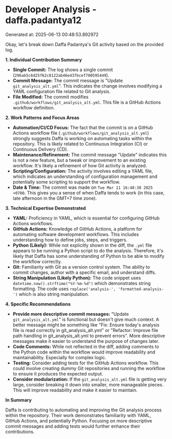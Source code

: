 # Developer Analysis - daffa.padantya12
Generated at: 2025-06-13 00:48:53.892972

Okay, let's break down Daffa Padantya's Git activity based on the provided log.

**1. Individual Contribution Summary**

*   **Single Commit:**  The log shows a single commit (`296ab5c6d25f62c8122ab46e437bcef700595449`).
*   **Commit Message:** The commit message is "Update `git_analysis_alt.yml`". This indicates the change involves modifying a YAML configuration file related to Git analysis.
*   **File Modified:** The commit modifies `.github/workflows/git_analysis_alt.yml`.  This file is a GitHub Actions workflow definition.

**2. Work Patterns and Focus Areas**

*   **Automation/CI/CD Focus:** The fact that the commit is on a GitHub Actions workflow file (`.github/workflows/git_analysis_alt.yml`) strongly suggests Daffa is working on automating tasks within the repository. This is likely related to Continuous Integration (CI) or Continuous Delivery (CD).
*   **Maintenance/Refinement:**  The commit message "Update" indicates this is not a new feature, but a tweak or improvement to an existing workflow.  It's likely a refinement of how Git activity is analyzed.
*   **Scripting/Configuration:**  The activity involves editing a YAML file, which indicates an understanding of configuration management and potentially some scripting to support the workflow.
*   **Date & Time:**  The commit was made on `Tue Mar 11 16:48:38 2025 +0700`.  This gives you a sense of when Daffa tends to work (in this case, late afternoon in the GMT+7 time zone).

**3. Technical Expertise Demonstrated**

*   **YAML:**  Proficiency in YAML, which is essential for configuring GitHub Actions workflows.
*   **GitHub Actions:**  Knowledge of GitHub Actions, a platform for automating software development workflows.  This includes understanding how to define jobs, steps, and triggers.
*   **Python (Likely):** While not explicitly shown in the diff, the `.yml` file appears to be running a Python script to do the analysis. Therefore, it's likely that Daffa has some understanding of Python to be able to modify the workflow correctly.
*   **Git:** Familiarity with Git as a version control system. The ability to commit changes, author with a specific email, and understand diffs.
*   **String Manipulation (Likely Python):** The code snippet uses `datetime.now().strftime("%Y-%m-%d")` which demonstrates string formatting. The code uses `replace('analysis-', 'formatted-analysis-')` which is also string manipulation.

**4. Specific Recommendations**

*   **Provide more descriptive commit messages:**  "Update `git_analysis_alt.yml`" is functional but doesn't give much context.  A better message might be something like "Fix: Ensure today's analysis file is read correctly in git_analysis_alt.yml" or "Refactor: Improve file path handling in git_analysis_alt.yml to prevent errors".  More descriptive messages make it easier to understand the purpose of changes later.
*   **Code Comments:** While not reflected in the diff, adding comments to the Python code within the workflow would improve readability and maintainability.  Especially for complex logic.
*   **Testing:** Consider adding tests for the GitHub Actions workflow.  This could involve creating dummy Git repositories and running the workflow to ensure it produces the expected output.
*   **Consider modularization:** If the `git_analysis_alt.yml` file is getting very large, consider breaking it down into smaller, more manageable pieces. This will improve readability and make it easier to maintain.

**In Summary**

Daffa is contributing to automating and improving the Git analysis process within the repository.  Their work demonstrates familiarity with YAML, GitHub Actions, and potentially Python. Focusing on more descriptive commit messages and adding tests would further enhance their contributions.
